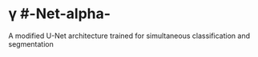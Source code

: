 # γ #-Net-alpha-
A modified U-Net architecture trained for simultaneous classification and segmentation

